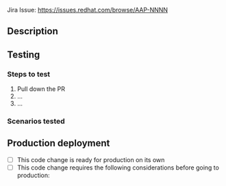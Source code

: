 <!--- Put Jira story/task/bug number in the link below or remove the next line and uncomment one below it. -->
Jira Issue: <https://issues.redhat.com/browse/AAP-NNNN>
<!-- This PR does not need a corresponding Jira item. -->

## Description
<!-- Describe the changes introduced in the PR below, including any relevant motivation, context, and technical/design decisions -->

## Testing
<!-- Describe the testing process in a set of steps, including any relevant env vars, user configuration, etc. If testing is not applicable, remove the steps and add a statement explaining why testing isn't applicable. -->
### Steps to test
1. Pull down the PR
2. ...
3. ...

### Scenarios tested
<!-- Describe the scenarios you've already manually verified, if applicable. -->

## Production deployment
<!-- Check the appropriate box. Document any pre-reqs, co-reqs, secrets, configmaps, etc that need to be considered or prepared ahead of a deployment to production. Include links to any related PRs, e.g. in ansible-wisdom-ops. -->
- [ ] This code change is ready for production on its own
- [ ] This code change requires the following considerations before going to production:
